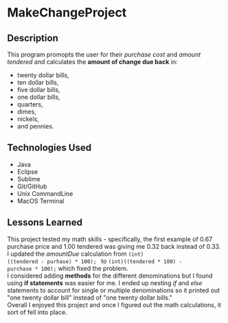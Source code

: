 # MakeChangeProject

## Description
This program promopts the user for their <em>purchase cost</em> and <em>amount tendered</em> and calculates the <strong>amount of change due back</strong> in: 
<ul>
<li>twenty dollar bills,</li> 
<li>ten dollar bills, </li>
<li>five dollar bills,</li> 
<li>one dollar bills,</li>
<li>quarters,</li>
<li>dimes,</li>
<li>nickels,</li>
<li>and pennies.</li>
</ul>

## Technologies Used
<ul>
<li>Java</li>
<li>Eclipse</li>
<li>Sublime</li>
<li>Git/GitHub</li>
<li>Unix CommandLine</li>
<li>MacOS Terminal</li>
</ul>

## Lessons Learned
This project tested my math skills - specifically, the first example of 0.67 purchase price and 1.00 tendered was giving me 0.32 back instead of 0.33. I updated the <em>amountDue</em> calculation from <code>(int) ((tendered - purhase) * 100); </code> to <code>(int)((tendered * 100) - purchase * 100);</code> which fixed the problem.
<br>I considered adding <strong>methods</strong> for the different denominations but I found using <strong>if statements</strong> was easier for me. I ended up nesting <em>if</em> and <em>else</em> statements to account for single or multiple denominations so it printed out "one twenty dollar bill" instead of  "one twenty dollar bills."
<br>Overall I enjoyed this project and once I figured out the math calculations, it sort of fell into place.
